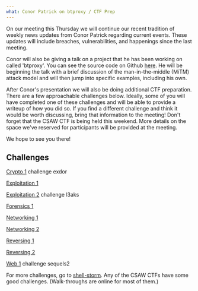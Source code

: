 ```yaml
---
what: Conor Patrick on btproxy / CTF Prep
---
```


On our meeting this Thursday we will continue our recent tradition of weekly news updates from Conor Patrick regarding current events.
These updates will include breaches, vulnerabilities, and happenings since the last meeting.

Conor will also be giving a talk on a project that he has been working on called 'btproxy'.
You can see the source code on Github [here][github].
He will be beginning the talk with a brief discussion of the man-in-the-middle (MiTM) attack model and will then jump into specific examples, including his own.

After Conor's presentation we will also be doing additional CTF preparation.
There are a few approachable challenges below.
Ideally, some of you will have completed one of these challenges and will be able to provide a writeup of how you did so.
If you find a different challenge and think it would be worth discussing, bring that information to the meeting! Don't forget that the CSAW CTF is being held this weekend.
More details on the space we've reserved for participants will be provided at the meeting.

We hope to see you there!

## Challenges

[Crypto 1][Crypto 1] challenge exdor

[Exploitation 1][Exploitation 1]

[Exploitation 2][Exploitation 2] challenge l3aks

[Forensics 1][Forensics 1]

[Networking 1][Networking 1]

[Networking 2][Networking 2]

[Reversing 1][Reversing 1]

[Reversing 2][Reversing 2]

[Web 1][Web 1] challenge sequels2

For more challenges, go to [shell-storm][shell-storm].
Any of the CSAW CTFs have some good challenges.
(Walk-throughs are online for most of them.)

[github]: https://github.com/conorpp/btproxy
[Crypto 1]: http://bitsforeveryone.com 
[Exploitation 1]: http://shell-storm.org/repo/CTF/CSAW-2014/Exploitation/bo-100/
[Exploitation 2]: http://bitsforeveryone.com
[Forensics 1]: http://shell-storm.org/repo/CTF/CSAW-2014/Forensics/Obscurity-200/
[Networking 1]: http://shell-storm.org/repo/CTF/CSAW-2013/Miscellaneous/Networking-1-50/
[Networking 2]: http://shell-storm.org/repo/CTF/CSAW-2014/Exploitation/bo-100/
[Reversing 1]: http://shell-storm.org/repo/CTF/CSAW-2014/Reverse_Engineering/csaw2013reversing2.exe-200/
[Reversing 2]: http://shell-storm.org/repo/CTF/CSAW-2014/Reverse_Engineering/eggshells-100/
[Web 1]: http://bitsforeveryone.com
[shell-storm]: http://shell-storm.org/repo/CTF/ 
